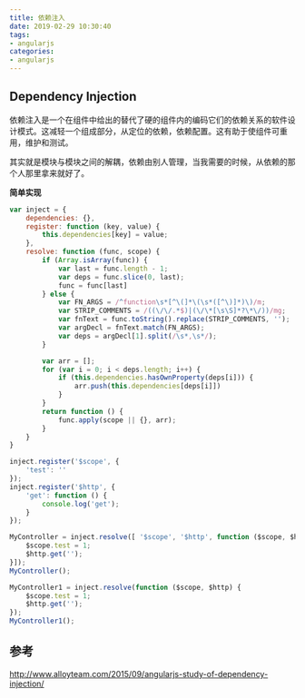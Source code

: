 ```yaml
---
title: 依赖注入
date: 2019-02-29 10:30:40
tags: 
- angularjs
categories: 
- angularjs
---
```


## Dependency Injection

依赖注入是一个在组件中给出的替代了硬的组件内的编码它们的依赖关系的软件设计模式。这减轻一个组成部分，从定位的依赖，依赖配置。这有助于使组件可重用，维护和测试。

其实就是模块与模块之间的解耦，依赖由别人管理，当我需要的时候，从依赖的那个人那里拿来就好了。



**简单实现**

```javascript
var inject = {
    dependencies: {},
    register: function (key, value) {
        this.dependencies[key] = value;
    },
    resolve: function (func, scope) {
        if (Array.isArray(func)) {
            var last = func.length - 1;
            var deps = func.slice(0, last);
            func = func[last]
        } else {
            var FN_ARGS = /^function\s*[^\(]*\(\s*([^\)]*)\)/m;
            var STRIP_COMMENTS = /((\/\/.*$)|(\/\*[\s\S]*?\*\/))/mg;
            var fnText = func.toString().replace(STRIP_COMMENTS, '');
            var argDecl = fnText.match(FN_ARGS);
            var deps = argDecl[1].split(/\s*,\s*/);
        }

        var arr = [];
        for (var i = 0; i < deps.length; i++) {
            if (this.dependencies.hasOwnProperty(deps[i])) {
                arr.push(this.dependencies[deps[i]])
            }
        }
        return function () {
            func.apply(scope || {}, arr);
        }
    }
}

inject.register('$scope', {
    'test': ''
});
inject.register('$http', {
    'get': function () {
        console.log('get');
    }
});

MyController = inject.resolve([ '$scope', '$http', function ($scope, $http) {
    $scope.test = 1;
    $http.get('');
}]);
MyController();

MyController1 = inject.resolve(function ($scope, $http) {
    $scope.test = 1;
    $http.get('');
});
MyController1();
```



## 参考

http://www.alloyteam.com/2015/09/angularjs-study-of-dependency-injection/